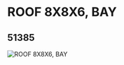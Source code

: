 # ROOF 8X8X6, BAY
## 51385
![ROOF 8X8X6, BAY](https://lc-www-live-s.legocdn.com/media/bricks/5/2/4278444.jpg)